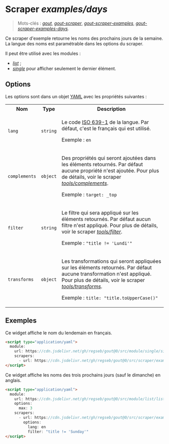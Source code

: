 # Scraper _examples/days_

> Mots-clés :
> [_gout_](https://github.com/search?q=_gout_+language%3AMarkdown&type=Code&l=Markdown),
> [_gout-scraper_](https://github.com/search?q=_gout-scraper_+language%3AMarkdown&type=Code&l=Markdown),
> [_gout-scraper-examples_](https://github.com/search?q=_gout-scraper-examples_+language%3AMarkdown&type=Code&l=Markdown),
> [_gout-scraper-examples-days_](https://github.com/search?q=_gout-scraper-examples-days_+language%3AMarkdown&type=Code&l=Markdown).

Ce scraper d'exemple retourne les noms des prochains jours de la semaine. La
langue des noms est paramétrable dans les options du scraper.

Il peut être utilisé avec les modules :

- [_list_](../../../module/list#readme) ;
- [_single_](../../../module/single#readme) pour afficher seulement le dernier
  élément.

## Options

Les options sont dans un objet
[YAML](https://yaml.org/ "YAML Ain't Markup Language") avec les propriétés
suivantes :

<!-- markdownlint-disable no-inline-html-->
<table>
  <tr>
    <th>Nom</th>
    <th>Type</th>
    <th>Description</th>
  </tr>
  <tr>
    <td><code>lang</code></td>
    <td><code>string</code></td>
    <td>
      <p>
        Le code
        <a href="https://fr.wikipedia.org/wiki/Liste_des_codes_ISO_639-1">ISO 639-1</a>
        de la langue. Par défaut, c'est le français qui est utilisé.
      </p>
      <p>
        Exemple : <code>en</code>
      </p>
    </td>
  </tr>
  <tr>
    <td><code>complements</code></td>
    <td><code>object</code></td>
    <td>
      <p>
        Des propriétés qui seront ajoutées dans les éléments retournés. Par
        défaut aucune propriété n'est ajoutée. Pour plus de détails, voir le
        scraper
        <a href="../../tools/complements#readme"><em>tools/complements</em></a>.
      </p>
      <p>
        Exemple : <code>target: _top</code>
      </p>
    </td>
  </tr>
  <tr>
    <td><code>filter</code></td>
    <td><code>string</code></td>
    <td>
      <p>
        Le filtre qui sera appliqué sur les éléments retournés. Par défaut aucun
        filtre n'est appliqué. Pour plus de détails, voir le scraper
        <a href="../../tools/filter#readme"><em>tools/filter</em></a>.
      </p>
      <p>
        Exemple : <code>"title != 'Lundi'"</code>
      </p>
    </td>
  </tr>
  <tr>
    <td><code>transforms</code></td>
    <td><code>object</code></td>
    <td>
      <p>
        Les transformations qui seront appliquées sur les éléments retournés.
        Par défaut aucune transformation n'est appliqué. Pour plus de détails,
        voir le scraper
        <a href="../../tools/transforms#readme"><em>tools/transforms</em></a>.
      </p>
      <p>
        Exemple : <code>title: "title.toUpperCase()"</code>
      </p>
    </td>
  </tr>
</table>

## Exemples

Ce widget affiche le nom du lendemain en français.

```html
<script type="application/yaml">
  module:
    url: https://cdn.jsdelivr.net/gh/regseb/gout@0/src/module/single/single.js
    scrapers:
      - url: https://cdn.jsdelivr.net/gh/regseb/gout@0/src/scraper/examples/days/days.js
</script>
```

Ce widget affiche les noms des trois prochains jours (sauf le dimanche) en
anglais.

```html
<script type="application/yaml">
  module:
    url: https://cdn.jsdelivr.net/gh/regseb/gout@0/src/module/list/list.js
    options:
      max: 3
    scrapers:
      - url: https://cdn.jsdelivr.net/gh/regseb/gout@0/src/scraper/examples/days/days.js
        options:
          lang: en
          filter: "title != 'Sunday'"
</script>
```
